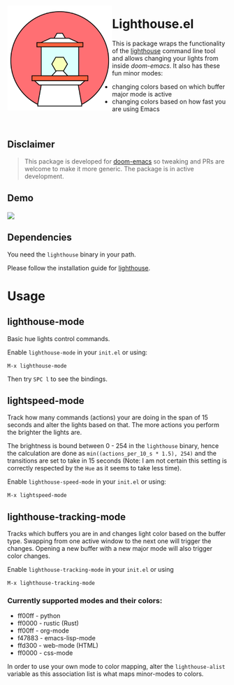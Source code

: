 <p align="left"><img align="left" src="meta/logo.png" width="240px"></p>

# Lighthouse.el

This is package wraps the functionality of the
[lighthouse](https://github.com/finnkauski/lighthouse) command line tool and
allows changing your lights from inside _doom-emacs_. It also has these fun
minor modes:

- changing colors based on which buffer major mode is active
- changing colors based on how fast you are using Emacs

<br>

## Disclaimer

> This package is developed for
> [doom-emacs](https://github.com/hlissner/doom-emacs) so tweaking and PRs are
> welcome to make it more generic.
> The package is in active development.

## Demo

<img align="center" src="meta/lighthouse-demo.gif" height="300px">

## Dependencies

You need the `lighthouse` binary in your path.

Please follow the installation guide for
[lighthouse](https://github.com/finnkauski/lighthouse).

# Usage

## lighthouse-mode

Basic hue lights control commands.

Enable `lighthouse-mode` in your `init.el` or using:

```
M-x lighthouse-mode
```

Then try `SPC l` to see the bindings.

## lightspeed-mode

Track how many commands (actions) your are doing in the span of 15 seconds and
alter the lights based on that. The more actions you perform the brighter the
lights are.

The brightness is bound between 0 - 254 in the `lighthouse` binary, hence the
calculation are done as `min((actions_per_10_s * 1.5), 254)` and the transitions
are set to take in 15 seconds (Note: I am not certain this setting is correctly
respected by the `Hue` as it seems to take less time).

Enable `lighthouse-speed-mode` in your `init.el` or using:

```
M-x lightspeed-mode
```

## lighthouse-tracking-mode

Tracks which buffers you are in and changes light color based on the buffer
type. Swapping from one active window to the next one will trigger the changes.
Opening a new buffer with a new major mode will also trigger color changes.

Enable `lighthouse-tracking-mode` in your `init.el` or using

```
M-x lighthouse-tracking-mode
```

### Currently supported modes and their colors:

- ff00ff - python
- ff0000 - rustic (Rust)
- ff00ff - org-mode
- f47883 - emacs-lisp-mode
- ffd300 - web-mode (HTML)
- ff0000 - css-mode

In order to use your own mode to color mapping, alter the `lighthouse-alist`
variable as this association list is what maps minor-modes to colors.
